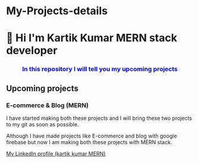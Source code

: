 # My-Projects-details
<h1>👋 Hi I'm Kartik Kumar MERN stack developer</h1>
<h3 style="text-align: center; color: blue;">In this repository I will tell you my upcoming projects</h3>

<h2> Upcoming projects</h2>
<h3> E-commerce & Blog (MERN)</h3>
<p>I have started making both these projects and I will bring these two projects to my git as soon as possible.</p>
<p>Although I have made projects like E-commerce and blog with google firebase but now I am making both these projects with MERN stack.</p>

<a href="https://www.linkedin.com/in/kartik-kumar-mern/" target="blank">My LinkedIn profile (kartik kumar MERN)</a>
